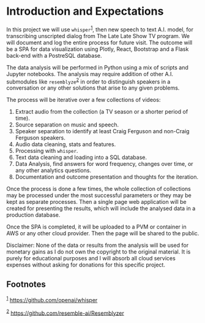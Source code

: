 # Introduction and Expectations

In this project we will use `whisper`<sup><a id="fnr.1" class="footref" href="#fn.1" role="doc-backlink">1</a></sup>, then new speech to text A.I. model, for transcribing unscripted dialog from The Late Late Show TV program. We will document and log the entire process for future visit. The outcome will be a SPA for data visualization using Plotly, React, Bootstrap and a Flask back-end with a PostreSQL database.

The data analysis will be performed in Python using a mix of scripts and Jupyter notebooks. The analysis may require addition of other A.I. submodules like `resemblyze`<sup><a id="fnr.2" class="footref" href="#fn.2" role="doc-backlink">2</a></sup> in order to distinguish speakers in a conversation or any other solutions that arise to any given problems.

The process will be iterative over a few collections of videos:

1.  Extract audio from the collection (a TV season or a shorter period of time).
2.  Source separation on music and speech.
3.  Speaker separation to identify at least Craig Ferguson and non-Craig Ferguson speakers.
4.  Audio data cleaning, stats and features.
5.  Processing with `whisper`.
6.  Text data cleaning and loading into a SQL database.
7.  Data Analysis, find answers for word frequency, changes over time, or any other analytics questions.
8.  Documentation and outcome presentation and thoughts for the iteration.

Once the process is done a few times, the whole collection of collections may be processed under the most successful parameters or they may be kept as separate processes. Then a single page web application will be created for presenting the results, which will include the analysed data in a production database.

Once the SPA is completed, it will be uploaded to a PVM or container in AWS or any other cloud provider. Then the page will be shared to the public.

Disclaimer: None of the data or results from the analysis will be used for monetary gains as I do not own the copyright to the original material. It is purely for educational purposes and I will absorb all cloud services expenses without asking for donations for this specific project.

## Footnotes

<sup><a id="fn.1" class="footnum" href="#fnr.1">1</a></sup> <https://github.com/openai/whisper>

<sup><a id="fn.2" class="footnum" href="#fnr.2">2</a></sup> <https://github.com/resemble-ai/Resemblyzer>
